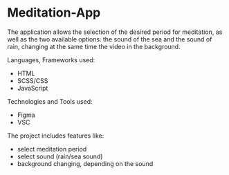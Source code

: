 # Meditation-App

The application allows the selection of the desired period for meditation, as well as the two available options: the sound of the sea and the sound of rain, changing at the same time the video in the background.

Languages, Frameworks used:
- HTML
- SCSS/CSS
- JavaScript

Technologies and Tools used:
- Figma
- VSC

The project includes features like:
- select meditation period 
- select sound (rain/sea sound)
- background changing, depending on the sound

